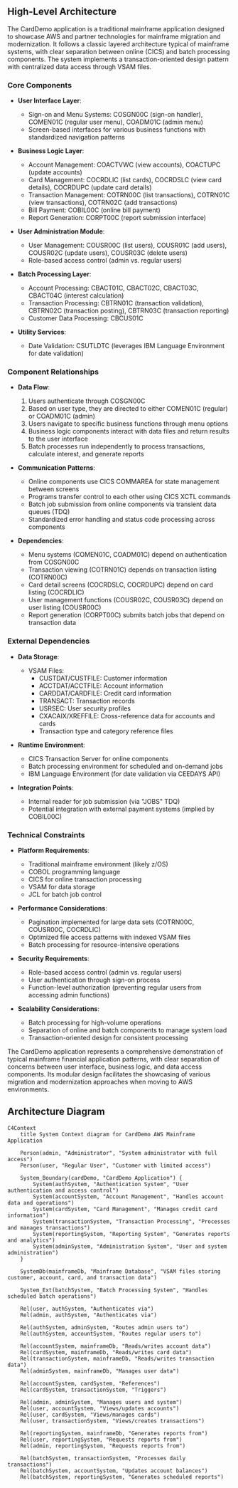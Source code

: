 ## High-Level Architecture

The CardDemo application is a traditional mainframe application designed to showcase AWS and partner technologies for mainframe migration and modernization. It follows a classic layered architecture typical of mainframe systems, with clear separation between online (CICS) and batch processing components. The system implements a transaction-oriented design pattern with centralized data access through VSAM files.

### Core Components

- **User Interface Layer**: 
  - Sign-on and Menu Systems: COSGN00C (sign-on handler), COMEN01C (regular user menu), COADM01C (admin menu)
  - Screen-based interfaces for various business functions with standardized navigation patterns

- **Business Logic Layer**:
  - Account Management: COACTVWC (view accounts), COACTUPC (update accounts)
  - Card Management: COCRDLIC (list cards), COCRDSLC (view card details), COCRDUPC (update card details)
  - Transaction Management: COTRN00C (list transactions), COTRN01C (view transactions), COTRN02C (add transactions)
  - Bill Payment: COBIL00C (online bill payment)
  - Report Generation: CORPT00C (report submission interface)

- **User Administration Module**:
  - User Management: COUSR00C (list users), COUSR01C (add users), COUSR02C (update users), COUSR03C (delete users)
  - Role-based access control (admin vs. regular users)

- **Batch Processing Layer**:
  - Account Processing: CBACT01C, CBACT02C, CBACT03C, CBACT04C (interest calculation)
  - Transaction Processing: CBTRN01C (transaction validation), CBTRN02C (transaction posting), CBTRN03C (transaction reporting)
  - Customer Data Processing: CBCUS01C

- **Utility Services**:
  - Date Validation: CSUTLDTC (leverages IBM Language Environment for date validation)

### Component Relationships

- **Data Flow**:
  1. Users authenticate through COSGN00C
  2. Based on user type, they are directed to either COMEN01C (regular) or COADM01C (admin)
  3. Users navigate to specific business functions through menu options
  4. Business logic components interact with data files and return results to the user interface
  5. Batch processes run independently to process transactions, calculate interest, and generate reports

- **Communication Patterns**:
  - Online components use CICS COMMAREA for state management between screens
  - Programs transfer control to each other using CICS XCTL commands
  - Batch job submission from online components via transient data queues (TDQ)
  - Standardized error handling and status code processing across components

- **Dependencies**:
  - Menu systems (COMEN01C, COADM01C) depend on authentication from COSGN00C
  - Transaction viewing (COTRN01C) depends on transaction listing (COTRN00C)
  - Card detail screens (COCRDSLC, COCRDUPC) depend on card listing (COCRDLIC)
  - User management functions (COUSR02C, COUSR03C) depend on user listing (COUSR00C)
  - Report generation (CORPT00C) submits batch jobs that depend on transaction data

### External Dependencies

- **Data Storage**:
  - VSAM Files:
    - CUSTDAT/CUSTFILE: Customer information
    - ACCTDAT/ACCTFILE: Account information
    - CARDDAT/CARDFILE: Credit card information
    - TRANSACT: Transaction records
    - USRSEC: User security profiles
    - CXACAIX/XREFFILE: Cross-reference data for accounts and cards
    - Transaction type and category reference files

- **Runtime Environment**:
  - CICS Transaction Server for online components
  - Batch processing environment for scheduled and on-demand jobs
  - IBM Language Environment (for date validation via CEEDAYS API)

- **Integration Points**:
  - Internal reader for job submission (via "JOBS" TDQ)
  - Potential integration with external payment systems (implied by COBIL00C)

### Technical Constraints

- **Platform Requirements**:
  - Traditional mainframe environment (likely z/OS)
  - COBOL programming language
  - CICS for online transaction processing
  - VSAM for data storage
  - JCL for batch job control

- **Performance Considerations**:
  - Pagination implemented for large data sets (COTRN00C, COUSR00C, COCRDLIC)
  - Optimized file access patterns with indexed VSAM files
  - Batch processing for resource-intensive operations

- **Security Requirements**:
  - Role-based access control (admin vs. regular users)
  - User authentication through sign-on process
  - Function-level authorization (preventing regular users from accessing admin functions)

- **Scalability Considerations**:
  - Batch processing for high-volume operations
  - Separation of online and batch components to manage system load
  - Transaction-oriented design for consistent processing

The CardDemo application represents a comprehensive demonstration of typical mainframe financial application patterns, with clear separation of concerns between user interface, business logic, and data access components. Its modular design facilitates the showcasing of various migration and modernization approaches when moving to AWS environments.

## Architecture Diagram

```mermaid
C4Context
    title System Context diagram for CardDemo AWS Mainframe Application

    Person(admin, "Administrator", "System administrator with full access")
    Person(user, "Regular User", "Customer with limited access")
    
    System_Boundary(cardDemo, "CardDemo Application") {
        System(authSystem, "Authentication System", "User authentication and access control")
        System(accountSystem, "Account Management", "Handles account data and operations")
        System(cardSystem, "Card Management", "Manages credit card information")
        System(transactionSystem, "Transaction Processing", "Processes and manages transactions")
        System(reportingSystem, "Reporting System", "Generates reports and analytics")
        System(adminSystem, "Administration System", "User and system administration")
    }
    
    SystemDb(mainframeDb, "Mainframe Database", "VSAM files storing customer, account, card, and transaction data")
    
    System_Ext(batchSystem, "Batch Processing System", "Handles scheduled batch operations")
    
    Rel(user, authSystem, "Authenticates via")
    Rel(admin, authSystem, "Authenticates via")
    
    Rel(authSystem, adminSystem, "Routes admin users to")
    Rel(authSystem, accountSystem, "Routes regular users to")
    
    Rel(accountSystem, mainframeDb, "Reads/writes account data")
    Rel(cardSystem, mainframeDb, "Reads/writes card data")
    Rel(transactionSystem, mainframeDb, "Reads/writes transaction data")
    Rel(adminSystem, mainframeDb, "Manages user data")
    
    Rel(accountSystem, cardSystem, "References")
    Rel(cardSystem, transactionSystem, "Triggers")
    
    Rel(admin, adminSystem, "Manages users and system")
    Rel(user, accountSystem, "Views/updates accounts")
    Rel(user, cardSystem, "Views/manages cards")
    Rel(user, transactionSystem, "Views/creates transactions")
    
    Rel(reportingSystem, mainframeDb, "Generates reports from")
    Rel(user, reportingSystem, "Requests reports from")
    Rel(admin, reportingSystem, "Requests reports from")
    
    Rel(batchSystem, transactionSystem, "Processes daily transactions")
    Rel(batchSystem, accountSystem, "Updates account balances")
    Rel(batchSystem, reportingSystem, "Generates scheduled reports")
```